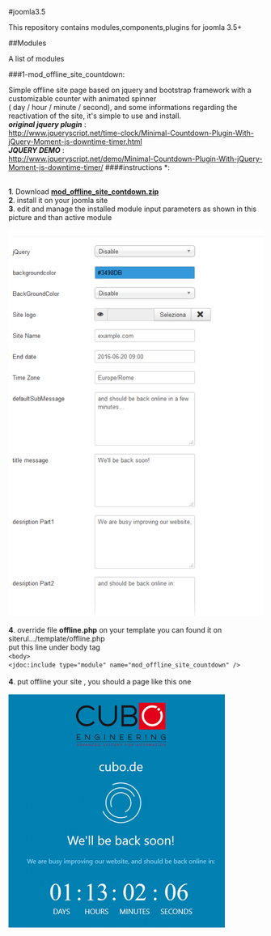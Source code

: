 #joomla3.5

This repository contains modules,components,plugins for joomla 3.5+

##Modules

A list of modules

###1-mod_offline_site_countdown:

Simple offline site page based on jquery and bootstrap framework with a customizable counter with animated spinner<br>( day / hour / minute / second), and some informations regarding the reactivation of the site, it's simple to use and install.
<br/>___original jquery plugin___ :<br> http://www.jqueryscript.net/time-clock/Minimal-Countdown-Plugin-With-jQuery-Moment-js-downtime-timer.html
<br/>___JQUERY DEMO___ :<br>
http://www.jqueryscript.net/demo/Minimal-Countdown-Plugin-With-jQuery-Moment-js-downtime-timer/
####instructions *:

  <br> **1**. Download **[mod_offline_site_contdown.zip](https://github.com/nazha1986/joomla3.5/blob/master/mod_offline_site_countdown/mod_offline_site_countdown.zip)**
  <br> **2**. install it on your joomla site
  <br> **3**. edit and manage the installed module input parameters as shown in this picture and than active module
  <br>
<br>![admin module config params](https://github.com/nazha1986/joomla3.5/blob/master/mod_offline_site_countdown/mod_offline_site_countdown%232.png)<br>
  <br> **4**. override file **offline.php** on your template you can found it on siterul.../template/offline.php
  <br>
   put this line under body tag <br>
   `<body>`<br>
   `<jdoc:include type="module" name="mod_offline_site_countdown" />`<br>
   <br> **4**. put offline your site , you should a page like this one <br>
    <br>![admin module config params](https://github.com/nazha1986/joomla3.5/blob/master/mod_offline_site_countdown/mod_offline_site_countdown%231.png)<br>
   







  

